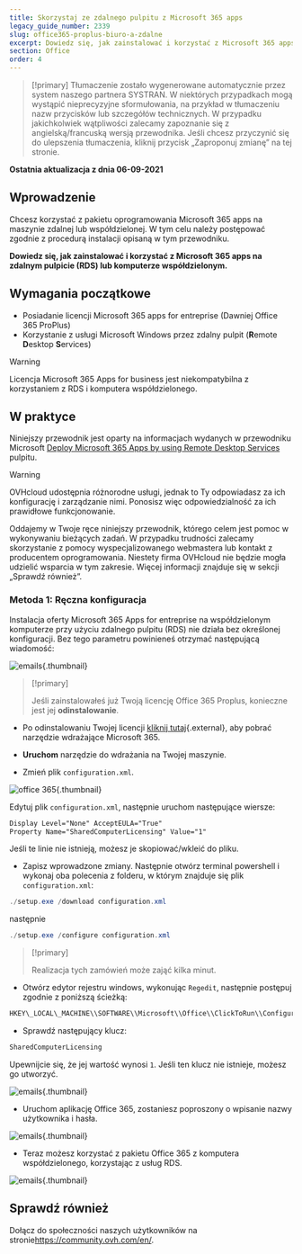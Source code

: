 ```yaml
---
title: Skorzystaj ze zdalnego pulpitu z Microsoft 365 apps
legacy_guide_number: 2339
slug: office365-proplus-biuro-a-zdalne
excerpt: Dowiedz się, jak zainstalować i korzystać z Microsoft 365 apps na zdalnym pulpicie (RDS) lub komputerze współdzielonym
section: Office
order: 4
---
```


> [!primary]
> Tłumaczenie zostało wygenerowane automatycznie przez system naszego partnera SYSTRAN. W niektórych przypadkach mogą wystąpić nieprecyzyjne sformułowania, na przykład w tłumaczeniu nazw przycisków lub szczegółów technicznych. W przypadku jakichkolwiek wątpliwości zalecamy zapoznanie się z angielską/francuską wersją przewodnika. Jeśli chcesz przyczynić się do ulepszenia tłumaczenia, kliknij przycisk „Zaproponuj zmianę” na tej stronie.
>

**Ostatnia aktualizacja z dnia 06-09-2021**

## Wprowadzenie

Chcesz korzystać z pakietu oprogramowania Microsoft 365 apps na maszynie zdalnej lub współdzielonej. W tym celu należy postępować zgodnie z procedurą instalacji opisaną w tym przewodniku.

**Dowiedz się, jak zainstalować i korzystać z Microsoft 365 apps na zdalnym pulpicie (RDS) lub komputerze współdzielonym.**

## Wymagania początkowe

- Posiadanie licencji Microsoft 365 apps for entreprise (Dawniej Office 365 ProPlus)
- Korzystanie z usługi Microsoft Windows przez zdalny pulpit (**R**emote **D**esktop **S**ervices)

> [!warning]
>
> Licencja Microsoft 365 Apps for business jest niekompatybilna z korzystaniem z RDS i komputera współdzielonego.
> 

## W praktyce

Niniejszy przewodnik jest oparty na informacjach wydanych w przewodniku Microsoft [Deploy Microsoft 365 Apps by using Remote Desktop Services](https://docs.microsoft.com/pl-pl/deployoffice/deploy-microsoft-365-apps-remote-desktop-services) pulpitu.

> [!warning]
>
> OVHcloud udostępnia różnorodne usługi, jednak to Ty odpowiadasz za ich konfigurację i zarządzanie nimi. Ponosisz więc odpowiedzialność za ich prawidłowe funkcjonowanie.
> 
> Oddajemy w Twoje ręce niniejszy przewodnik, którego celem jest pomoc w wykonywaniu bieżących zadań. W przypadku trudności zalecamy skorzystanie z pomocy wyspecjalizowanego webmastera lub kontakt z producentem oprogramowania. Niestety firma OVHcloud nie będzie mogła udzielić wsparcia w tym zakresie. Więcej informacji znajduje się w sekcji „Sprawdź również”.
> 

### Metoda 1: Ręczna konfiguracja

Instalacja oferty Microsoft 365 Apps for entreprise na współdzielonym komputerze przy użyciu zdalnego pulpitu (RDS) nie działa bez określonej konfiguracji. Bez tego parametru powinieneś otrzymać następującą wiadomość:

![emails](images/4717.png){.thumbnail}

> [!primary]
>
> Jeśli zainstalowałeś już Twoją licencję Office 365 Proplus, konieczne jest jej **odinstalowanie**.
>

- Po odinstalowaniu Twojej licencji [kliknij tutaj](https://www.microsoft.com/en-us/download/details.aspx?id=49117){.external}, aby pobrać narzędzie wdrażające Microsoft 365.


- **Uruchom** narzędzie do wdrażania na Twojej maszynie.


- Zmień plik `configuration.xml`.

![office 365](images/4720.png){.thumbnail}

Edytuj plik `configuration.xml`, następnie uruchom następujące wiersze:

```xml
Display Level="None" AcceptEULA="True"
Property Name="SharedComputerLicensing" Value="1"
```

Jeśli te linie nie istnieją, możesz je skopiować/wkleić do pliku.

- Zapisz wprowadzone zmiany. Następnie otwórz terminal powershell i wykonaj oba polecenia z folderu, w którym znajduje się plik `configuration.xml`:

```powershell
./setup.exe /download configuration.xml
```

następnie

```powershell
./setup.exe /configure configuration.xml
```
> [!primary]
>
> Realizacja tych zamówień może zająć kilka minut.

- Otwórz edytor rejestru windows, wykonując `Regedit`, następnie postępuj zgodnie z poniższą ścieżką:

```powershell
HKEY\_LOCAL\_MACHINE\\SOFTWARE\\Microsoft\\Office\\ClickToRun\\Configuration
```

- Sprawdź następujący klucz:

```powershell
SharedComputerLicensing
```

Upewnijcie się, że jej wartość wynosi `1`. Jeśli ten klucz nie istnieje, możesz go utworzyć.

![emails](images/4723.png){.thumbnail}

- Uruchom aplikację Office 365, zostaniesz poproszony o wpisanie nazwy użytkownika i hasła.

![emails](images/4724.png){.thumbnail}

- Teraz możesz korzystać z pakietu Office 365 z komputera współdzielonego, korzystając z usług RDS.


![emails](images/4726.png){.thumbnail}


## Sprawdź również

Dołącz do społeczności naszych użytkowników na stronie<https://community.ovh.com/en/>.

